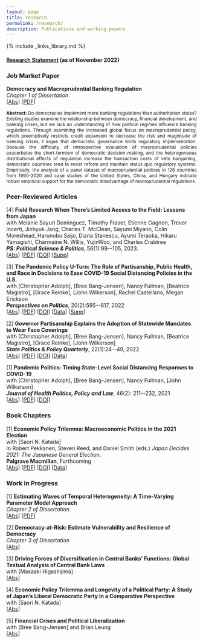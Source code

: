 ```yaml
---
layout: page
title: research
permalink: /research/
description: Publications and working papers.
---
```

{% include _links_library.md %}


<script type="text/javascript">
 function showhide(id) {
    var e = document.getElementById(id);
    e.style.display = (e.style.display == 'block') ? 'none' : 'block';
 }
</script>


#### [Research Statement](/assets/pdf/ResearchStatement-KenyaAmano.pdf) (as of November 2022)


### Job Market Paper
**Democracy and Macroprudential Banking Regulation**<br>
_Chapter 1 of Dissertation_<br>
[<a href="javascript:showhide('jmp')">Abs</a>]
[<a href="/assets/pdf/DemocracyAndMacpru.pdf">PDF</a>]
<div id="jmp" style="display:block;">
<p><div style="font-size:0.85em; text-align: justify;">  <b>Abstract: </b> Do democracies implement more banking regulations than authoritarian states? Existing studies examine the relationship between democracy, financial development, and banking crises, but we lack an understanding of how political regimes influence banking regulations. Through examining the increased global focus on macroprudential policy, which preemptively restricts credit expansion to decrease the risk and magnitude of banking crises, I argue that democratic governance limits regulatory implementation. Because the difficulty of retrospective evaluation of macroprudential policies exacerbates the short-termism of democratic decision-making, and the heterogeneous distributional effects of regulation increase the transaction costs of veto bargaining, democratic countries tend to resist reform and maintain status quo regulatory systems. Empirically, the analysis of a panel dataset of macroprudential policies in 126 countries from 1990-2020 and case studies of the United States, China, and Hungary indicate robust empirical support for the democratic disadvantage of macroprudential regulations. </div> </p></div>



### Peer-Reviewed Articles 
[4] **Field Research When There’s Limited Access to the Field: Lessons from Japan**<br>
with Melanie Sayuri Dominguez, Timothy Fraser, Etienne Gagnon, Trevor Incerti, Jinhyuk Jang, Charles T. McClean, Sayumi Miyano, Colin Moreshead, Harunobu Saijo, Diana Stanescu, Ayumi Teraoka, Hikaru Yamagishi, Charmaine N. Willis, YujinWoo, and Charles Crabtree<br>
**_PS: Political Science & Politics_**, 56(1):99--105, 2023.<br>
[<a href="javascript:showhide('pr4')">Abs</a>]
[<a href="https://www.cambridge.org/core/services/aop-cambridge-core/content/view/AFFB58E13F44B31F63C58A452F57C697/S1049096522000932a.pdf/field-research-when-there-is-limited-access-to-the-field-lessons-from-japan.pdf">PDF</a>]
[<a href="https://doi.org/10.1017/S1049096522000932">DOI</a>]
[<a href="https://static.cambridge.org/content/id/urn:cambridge.org:id:article:S1049096522000932/resource/name/S1049096522000932sup001.docx">Supp</a>]
<div id="pr4" style="display:none;">
<p><div style="font-size:0.85em; text-align: justify;">  We explore the US states’ evolving policy responses to the COVID-19 pandemic by examining governors’ decisions to begin easing five types of social distancing policies after the initial case surge in March–April 2020. Applying event history models to original data on state COVID-19 policies, we test the relative influence of health, economic, and political considerations on their decisions. We find no evidence that differences in state economic conditions influenced when governors began easing. Governors of states with larger recent declines in COVID-19 deaths per capita and improving trends in new confirmed cases and test positivity were quicker to ease. However, politics played as powerful a role as epidemiological conditions, driven primarily by governors’ party affiliation. Republican governors made the policy U-turn from imposing social distancing measures toward easing those measures a week earlier than Democratic governors, all else equal. Most troubling of all, we find that states with larger Black populations eased their social distancing policies more quickly, despite Black Americans’ higher exposure to infection from SARS-CoV-2 and subsequent death from COVID-19. </div> </p></div>



[3] **The Pandemic Policy U-Turn: The Role of Partisanship, Public Health, and Race in Decisions to Ease COVID-19 Social Distancing Policies in the U.S.**<br>
with [Christopher Adolph], [Bree Bang-Jensen], Nancy Fullman, [Beatrice Magistro], [Grace Reinke], [John Wilkerson], Rachel Castellano, Megan Erickson<br>
**_Perspectives on Politics_**, 20(2):595--617, 2022<br>
[<a href="javascript:showhide('pr3')">Abs</a>]
[<a href="https://www.cambridge.org/core/services/aop-cambridge-core/content/view/7D30B5AF90226027EB281329FBDA83C8/S1537592721002036a.pdf/the-pandemic-policy-u-turn-partisanship-public-health-and-race-in-decisions-to-ease-covid-19-social-distancing-policies-in-the-united-states.pdf">PDF</a>]
[<a href="https://doi.org/10.1017/S1537592721002036">DOI</a>]
[<a href="https://doi.org/10.7910/DVN/9PFC7P">Data</a>]
[<a href="https://static.cambridge.org/content/id/urn:cambridge.org:id:article:S1537592721002036/resource/name/S1537592721002036sup001.pdf">Supp</a>]
<div id="pr3" style="display:none;">
<p><div style="font-size:0.85em; text-align: justify;">  How can scholars conduct field research when there is limited access to the field? This article first identifies how limited and uncertain field access can affect field research and then provides recommendations to address these challenges. We focus on conducting field research in Japan because of our substantive expertise, but we believe that the problems and solutions outlined in this article are applicable to a broad range of countries. Our hope is that this article contributes to the developing literature on conducting research during times of emergency and to the larger literature on best practices for field research. </div> </p></div>



[2] **Governor Partisanship Explains the Adoption of Statewide Mandates to Wear Face Coverings**<br>
with [Christopher Adolph], [Bree Bang-Jensen], Nancy Fullman, [Beatrice Magistro], [Grace Reinke], [John Wilkerson]<br>
**_State Politics & Policy Quarterly_**, 22(1):24--49, 2022<br>
[<a href="javascript:showhide('pr2')">Abs</a>]
[<a href="https://www.cambridge.org/core/services/aop-cambridge-core/content/view/53E2C0D07BBBC730DC4910DF95E5A9AF/S1532440021000220a.pdf/governor-partisanship-explains-the-adoption-of-statewide-mask-mandates-in-response-to-covid-19.pdf">PDF</a>]
[<a href="https://doi.org/10.1017/spq.2021.22">DOI</a>]
[<a href="https://doi.org/10.15139/S3/OPMEHK">Data</a>]
<div id="pr2" style="display:none;">
<p><div style="font-size:0.85em; text-align: justify;">  Public mask use has emerged as a key tool in response to COVID-19. We develop a classification of statewide mask mandates that reveals variation in their scope and timing. Some US states quickly mandated wearing of face coverings in most public spaces, whereas others issued narrow mandates or no mandate at all. We consider how differences in COVID-19 epidemiological indicators and partisan politics affect when states adopted broad mask mandates, starting with the earliest mandates in April 2020 and continuing through the end of 2020. The most important predictor is the presence of a Republican governor, delaying statewide indoor mask mandates an estimated 98.0 days on average. COVID-19 indicators such as confirmed case or death rates are much less important predictors. This finding highlights a key challenge to public efforts to increase mask wearing, one of the most effective tools for preventing the spread of SARS-CoV-2 while restoring economic activity. </div> </p></div>


[1] **Pandemic Politics: Timing State-Level Social Distancing Responses to COVID-19**<br>
with [Christopher Adolph], [Bree Bang-Jensen], Nancy Fullman, [John Wilkerson]<br>
**_Journal of Health Politics, Policy and Law_**, 46(2): 211--232, 2021<br>
[<a href="javascript:showhide('pr1')">Abs</a>]
[<a href="/assets/pdf/AABFW2020.pdf">PDF</a>]
[<a href="https://doi.org/10.1215/03616878-8802162">DOI</a>]
<div id="pr1" style="display:none;">
<p><div style="font-size:0.85em; text-align: justify;">  <b>Context:</b> Social distancing is an essential but economically painful measure to flatten the curve of emergent infectious diseases. As the novel coronavirus that causes COVID-19 spread throughout the United States in early 2020, the federal government left to the states the difficult and consequential decisions about when to cancel events, close schools and businesses, and issue stay-at-home orders.<br>

<b>Methods:</b> The authors present an original, detailed dataset of state-level social distancing policy responses to the epidemic; they then apply event history analysis to study the timing of implementation of five social distancing policies across all 50 states.<br>

<b>Results:</b> The most important predictor of when states adopted social distancing policies is political: all else equal, states led by Republican governors were slower to implement such policies during a critical window of early COVID-19 response.<br>

<b>Conclusions:</b> Continuing actions driven by partisanship rather than by public health expertise and scientific recommendations may exact greater tolls on health and broader society. </div> </p></div>



### Book Chapters

[1] **Economic Policy Trilemma: Macroeconomic Politics in the 2021 Election** <br>
with [Saori N. Katada]<br>
In Robert Pekkanen, Steven Reed, and Daniel Smith (eds.) _Japan Decides 2021: The Japanese General Election_.<br> 
**Palgrave Macmillan**, Forthcoming <br>
[<a href="javascript:showhide('bc1')">Abs</a>]
[<a href="/assets/pdf/Amano and Katada_2022_Economic Policy Trilemma.pdf">PDF</a>]
[<a href="https://doi.org/10.1007/978-3-031-11324-6_17">DOI</a>]
[<a href="https://github.com/kenyamano/JapanDecides2021">Data</a>]
<div id="bc1" style="display:none;">
<p><div style="font-size:0.85em; text-align: justify;">  Highly accommodative monetary policy during nine years of Abenomics allowed fiscal expansion to become the center of the Japanese government’s COVID-19 stimulus and the further economic measures were the primary issue facing the 2021 Lower House Election. Under monetary constraints, the economic policy choice among Japan’s conventional growth strategy, distribution, and fiscal discipline creates trilemma, where the government can pursue only two of these three goals. In this election, the LDP-Komeito coalition managed to straddle between distribution and growth strategy, while exploiting policy space for the opposition parties. Although the coalition maintained the electoral majority, the inroad made by Ishin, Reiwa, and the Democratic Party for the People whose campaigns neglected fiscal discipline in favor of both growth and distribution foreshadows the challenge against the Japanese government’s future fiscal health. </div> </p></div>


### Work in Progress
[1] **Estimating Waves of Temporal Heterogeneity: A Time-Varying Parameter Model Approach**<br>
_Chapter 2 of Dissertation_<br>
[<a href="javascript:showhide('wp1')">Abs</a>]
[<a href="/assets/pdf/TVP.pdf">PDF</a>]
<div id="wp1" style="display:none;">
<p><div style="font-size:0.85em; text-align: justify;">  Recent methodological developments in changepoint models have successfully identified structural changes in time-series cross-sectional data analysis. However, these models ignore gradual changes that happen over prolonged periods. Some scholars have developed theories to explain these slow-moving political relationships, but there are few statistical tools to empirically test these theories. To help researchers better analyze gradual changes, we propose the use of a Bayesian methodological strategy for time-varying parameter models to identify slow-moving structural changes. Specifically, we develop a time-varying parameter probit (TVPP) model, which estimates a time-varying relationship between a binary response and explanatory variables. We illustrate the utility of the TVPP models using simulated data and examples drawn from two important debates in democratization studies: (i) the identification of shifting relationships between oil wealth and democratization and (ii) the effects of income on democratic transition and consolidation. In both applications, we find that the proposed method successfully identifies substantively meaningful slow-evolving heterogeneity over sample periods. </div> </p></div>

[2]  **Democracy-at-Risk: Estimate Vulnerability and Resilience of Democracy**<br>
_Chapter 3 of Dissertation_<br>
[<a href="javascript:showhide('wp2')">Abs</a>]
<div id="wp2" style="display:none;">
<p><div style="font-size:0.85em; text-align: justify;">  Political science is rich in theories, hypotheses, and data to examine political relationships that involve *non-linear* relationships between outcomes and explanatory variables. While qualitative studies have empirically tested these asymmetric relationships, quantitative empirical tools to adequately address them are limited. To address asymmetric hypotheses, this article proposes a method that estimates the conditional distribution, rather than just the mean, of the outcome variable as a function of explanatory variables using quantile regression and skewed *t*-distribution.  By focusing on the conditional distribution, we can analyze the effects across the lower and upper tails of the probability distribution, capturing asymmetry through the empirical shape of the full distribution.  I demonstrate the utility of this approach by exploring the risks of democratic vulnerability and resilience and their association with two economic drivers: income levels and income distribution. I find that when income level increases, the upside and downside democracy risks are symmetric, and regime stability increases with higher income across all levels of democracy. However, the effect of income inequality is asymmetric: while rising income inequality moderately increases the risk of democratic regression, it significantly decreases the probability of increasing the level of democracy. </div> </p></div>

[3]  **Driving Forces of Diversification in Central Banks’ Functions: Global Textual Analysis of Central Bank Laws**<br>
with [Masaaki Higashijima]<br>
[<a href="javascript:showhide('wp3')">Abs</a>]
<div id="wp3" style="display:none;">
<p><div style="font-size:0.85em; text-align: justify;"> Why are some governments delegate more functions to their central bank than others? Despite the importance of non-monetary functions of central banks – issuance of legal tender banknotes, banking regulation, payment infrastructure provisions, reserve management –, little is known about the relationship between a variety of central bank functions and governments’ delegation strategies. The conventional wisdom of independent central banks considers that the narrower focus of central bank mandate on price stability, the better economic outcomes. However, no central bank operates only monetary policies, and delegating non-monetary functions has increased, especially after the Great Financial Crisis. To empirically capture the diversification of central bank mandates, we apply the Keyword Assisted Topic Models to the central bank statute of 103 countries. We analyze governments’ delegation strategies by focusing on a trade-off between central bank autonomy and the breadth of its policy functions. We suggest that governments are likely to allow broader policy roles to the central bank when countries are more autocratic and have lower state capacity. Our findings advance our understanding of when governments formally delegate certain political and economic powers to central banks. </div> </p></div>

[4]  **Economic Policy Trilemma and Longevity of a Political Party: A Study of Japan’s Liberal Democratic Party in a Comparative Perspective**<br>
with [Saori N. Katada]<br>
[<a href="javascript:showhide('wp4')">Abs</a>]
<div id="wp4" style="display:none;">
<p><div style="font-size:0.85em; text-align: justify;"> Democracies tend to experience changes in the governing party to adapt to the structural changes in international economic relations and domestic industrial developments, while some countries see a party stay in the governing position for a long time. Such longevity of a governing party is even more puzzling when the country struggles with economic stagnation like in the case of Japan since the mid-1990s. How has the Liberal Democratic Party (LDP) managed to stay in power in the face of a changing economic environment? To answer this question, we propose our theory of economic policy trilemma; choice of macroeconomic policy comes down to supply-side growth strategy, distribution, and fiscal stability where the government can pursue only two of these three goals. We argue the LDP has managed to exploit policy space for the opposition parties under the trilemma and weakened their electoral positions. To empirically capture the changes in policy goals, we analyze policy debate data in the Diet from 1956 to 2022, quantifying the share of each policy goal in the debates for the LDP and other parties. This study reveals the non-LDP’s economic strategy affects the LDP’s policy choice, suggesting the incumbent party’s co-optation strategies. </div> </p></div>


[5]  **Financial Crises and Political Liberalization**<br>
with [Bree Bang-Jensen] and Brian Leung<br>
[<a href="javascript:showhide('wp5')">Abs</a>]
<div id="wp5" style="display:none;">
<p><div style="font-size:0.85em; text-align: justify;"> The past decade has been characterized by two trends: the aftermath of the 2008-2009 recession and what some scholars characterize as a democratic regression. We explore whether financial crises leads states to become more authoritarian, and which state characteristics encourage stability.  Using financial crisis data from 1946-2010, we find that currency crises move states closer to authoritarianism but domestic sovereign debt crises lead to democratization.  We find that banking crises, the most dominant crisis during the 2008 recession, do not affect regime stability. Consolidated democracies are more resilient in times of crisis.  We argue that the types of constituents most directly impacted by certain economic crises lead to different responses by the regimes, resulting in either autocratization or democratization. This research suggests that the effect of financial crises on regime type is heterogeneous, and wealthier, more democratic countries are more resistant to authoritarianism in times of crisis.  </div> </p></div>
